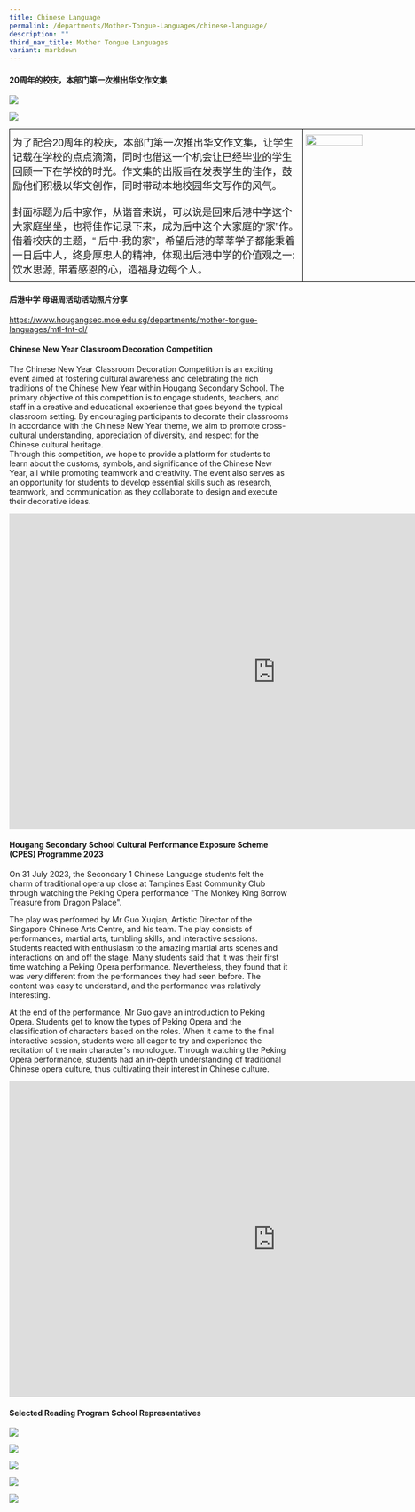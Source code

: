```yaml
---
title: Chinese Language
permalink: /departments/Mother-Tongue-Languages/chinese-language/
description: ""
third_nav_title: Mother Tongue Languages
variant: markdown
---
```

#### 20周年的校庆，本部门第一次推出华文作文集

![](/images/chi1.jpeg)

![](/images/chi2.jpeg)


<style type="text/css">
.tg  {border-collapse:collapse;border-spacing:0;margin:0px auto;}
.tg td{border-color:black;border-style:solid;border-width:1px;font-family:Arial, sans-serif;font-size:14px;
  overflow:hidden;padding:10px 5px;word-break:normal;}
.tg th{border-color:black;border-style:solid;border-width:1px;font-family:Arial, sans-serif;font-size:14px;
  font-weight:normal;overflow:hidden;padding:10px 5px;word-break:normal;}
.tg .tg-nx8p{font-size:18px;text-align:left;vertical-align:top}
.tg .tg-0lax{text-align:left;vertical-align:top}
</style>
<table style="undefined;table-layout: fixed; width: 782px" class="tg">
<colgroup>
<col style="width: 530px">
<col style="width: 252px">
</colgroup>
<tbody>
  <tr>
    <td class="tg-nx8p">为了配合20周年的校庆，本部门第一次推出华文作文集，让学生记载在学校的点点滴滴，同时也借这一个机会让已经毕业的学生回顾一下在学校的时光。作文集的出版旨在发表学生的佳作，鼓励他们积极以华文创作，同时带动本地校园华文写作的风气。<br><br>封面标题为后中家作，从谐音来说，可以说是回来后港中学这个大家庭坐坐，也将佳作记录下来，成为后中这个大家庭的“家”作。借着校庆的主题，“ 后中-我的家”，希望后港的莘莘学子都能秉着一日后中人，终身厚忠人的精神，体现出后港中学的价值观之一: 饮水思源, 带着感恩的心，造福身边每个人。</td>
    <td class="tg-0lax"><img style="width:65%" src="/images/chi3.jpeg">
</td>
  </tr>
</tbody>
</table>  
 
	
#### 后港中学 母语周活动活动照片分享

https://www.hougangsec.moe.edu.sg/departments/mother-tongue-languages/mtl-fnt-cl/


#### Chinese New Year Classroom Decoration Competition   
The Chinese New Year Classroom Decoration Competition is an exciting event aimed at fostering cultural awareness and celebrating the rich traditions of the Chinese New Year within Hougang Secondary School. The primary objective of this competition is to engage students, teachers, and staff in a creative and educational experience that goes beyond the typical classroom setting. By encouraging participants to decorate their classrooms in accordance with the Chinese New Year theme, we aim to promote cross-cultural understanding, appreciation of diversity, and respect for the Chinese cultural heritage.  
Through this competition, we hope to provide a platform for students to learn about the customs, symbols, and significance of the Chinese New Year, all while promoting teamwork and creativity. The event also serves as an opportunity for students to develop essential skills such as research, teamwork, and communication as they collaborate to design and execute their decorative ideas. 
<iframe src="https://docs.google.com/presentation/d/1lGuXXNOFXHMeH9A098RxhfN-eGjk8naM/embed?start=true&amp;loop=true&amp;delayms=3000" frameborder="0" width="960" height="569" allowfullscreen="true"></iframe>  


#### Hougang Secondary School Cultural Performance Exposure Scheme (CPES) Programme 2023   
On 31 July 2023, the Secondary 1 Chinese Language students felt the charm of traditional opera up close at Tampines East Community Club through watching the Peking Opera performance "The Monkey King Borrow Treasure from Dragon Palace".  

The play was performed by Mr Guo Xuqian, Artistic Director of the Singapore Chinese Arts Centre, and his team. The play consists of performances, martial arts, tumbling skills, and interactive sessions. Students reacted with enthusiasm to the amazing martial arts scenes and interactions on and off the stage. Many students said that it was their first time watching a Peking Opera performance. Nevertheless, they found that it was very different from the performances they had seen before. The content was easy to understand, and the performance was relatively interesting.   

At the end of the performance, Mr Guo gave an introduction to Peking Opera. Students get to know the types of Peking Opera and the classification of characters based on the roles. When it came to the final interactive session, students were all eager to try and experience the recitation of the main character's monologue. Through watching the Peking Opera performance, students had an in-depth understanding of traditional Chinese opera culture, thus cultivating their interest in Chinese culture.  
<iframe src="https://docs.google.com/presentation/d/1fhBpDyydcbfNR5a_uXWNZrIa16qYAtFl/embed?start=true&amp;loop=true&amp;delayms=3000" frameborder="0" width="960" height="569" allowfullscreen="true"></iframe> 


#### Selected Reading Program School Representatives

![](/images/r1.png)

![](/images/r2.png)

![](/images/r3.png)

![](/images/r4.png)

![](/images/r5.png)